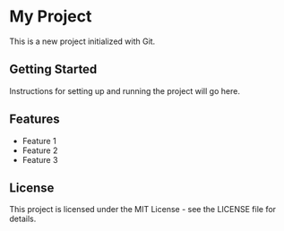 # My Project

This is a new project initialized with Git.

## Getting Started

Instructions for setting up and running the project will go here.

## Features

- Feature 1
- Feature 2
- Feature 3

## License

This project is licensed under the MIT License - see the LICENSE file for details.
